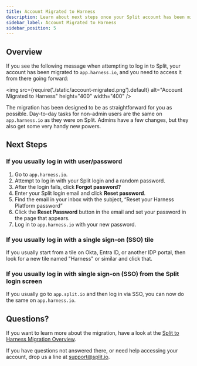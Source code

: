 ```yaml
---
title: Account Migrated to Harness
description: Learn about next steps once your Split account has been migrated to Harness.
sidebar_label: Account Migrated to Harness
sidebar_position: 5
---
```


## Overview

If you see the following message when attempting to log in to Split, your account has been migrated to `app.harness.io`, and you need to access it from there going forward:

<img src={require('./static/account-migrated.png').default} alt="Account Migrated to Harness" height="400" width="400" />

The migration has been designed to be as straightforward for you as possible. Day-to-day tasks for non-admin users are the same on `app.harness.io` as they were on Split. Admins have a few changes, but they also get some very handy new powers.

## Next Steps

### If you usually log in with user/password

1. Go to `app.harness.io`.
1. Attempt to log in with your Split login and a random password.
1. After the login fails, click **Forgot password?**
1. Enter your Split login email and click **Reset password**.
1. Find the email in your inbox with the subject, “Reset your Harness Platform password”
1. Click the **Reset Password** button in the email and set your password in the page that appears.
1. Log in to `app.harness.io` with your new password.

### If you usually log in with a single sign-on (SSO) tile

If you usually start from a tile on Okta, Entra ID, or another IDP portal, then look for a new tile named "Harness" or similar and click that.

### If you usually log in with single sign-on (SSO) from the Split login screen

If you usually go to `app.split.io` and then log in via SSO, you can now do the same on `app.harness.io`.

## Questions?

If you want to learn more about the migration, have a look at the [Split to Harness Migration Overview](/docs/feature-management-experimentation/split-to-harness).

If you have questions not answered there, or need help accessing your account, drop us a line at support@split.io.
